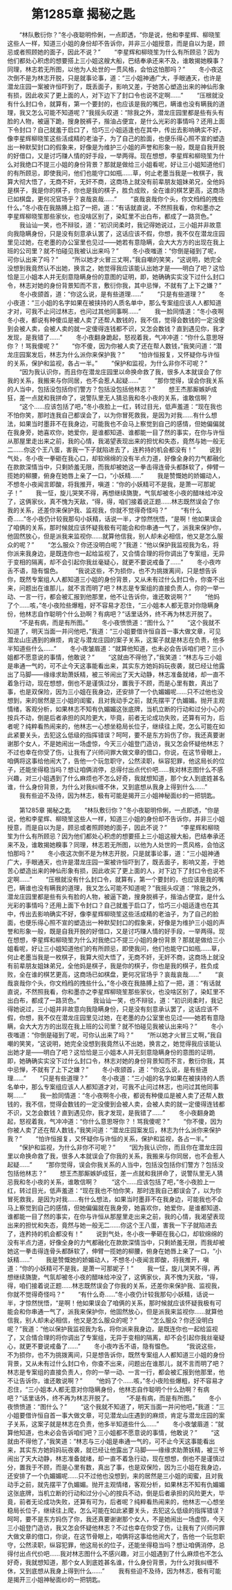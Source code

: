 # 　　第1285章 揭秘之匙
　　“林队敷衍你？”冬小夜聪明伶俐，一点即透，“你是说，他和李星辉、柳晓笙这些人一样，知道三小姐的身份却不告诉你，并非三小姐授意，而是自以为是，顾忌或者照顾她的面子，因此不说？”
　　“李星辉和柳晓笙为什么有所顾忌？因为他们都处心积虑的想要搭上三小姐这艘大船，巴结奉承还来不及，谁敢揭她糗事？同理，林志若无所图，以他为人处世的一贯风格，会怕这怕那吗？”
　　冬小夜这次倒不是为林志开脱，只是就事论事，道：“三小姐神通广大，手眼通天，也许是潜龙庄园一案被许恒吓到了，既丢面子，影响又差，于她苦心塑造出来的神仙形象有损，因此收买了更上面的人，对下边下了封口令也说不定啊……”
　　“压根就没有什么封口令，就算有，第一个要封的，也应该是我的嘴巴，瞒谁也没有瞒我的道理，我又怎么可能不知道呢？”我摇头叹道：“除我之外，潜龙庄园里都是些有头有脸的人物，被逼下跪，搜身脱裤子，揩油占便宜，是什么光彩的事情吗？还用上面下令封口？自己就羞于启口了，恰巧三小姐适逢也在其中，传出去影响确实不好，像李星辉柳晓笙这些活成精的老油子，为了自己的脸面，也便乐得心照不宣的塑造出一种默契封口的假象来，好像是为维护三小姐的声誉和形象一般，既是自我开脱的好借口，又是讨巧赚人情的好手段，一举两得。现在想想，李星辉和柳晓笙为什么对我绝口不提三小姐的身份背景？那就是做给三小姐看呢，好让三小姐知道他们的有所顾忌，即使我问，他们也能守口如瓶……草，何止老墨当我是一枚棋子，我算大彻大悟了，无商不奸，无奸不商，这商场上就没有前辈朋友姐妹弟兄，全他妈是棋子，我是你的棋子，你也是我的棋子，胜负成败，全在谁的棋艺更高，这商场已如棋盘，更何况官场乎？哀哉哀哉……”
　　“哀哉哀哉你个头，你文绉绉的拽些什么，”冬小夜在我胳膊上掐了一把，道：“有话就直说，不然照我看，你和墨亦之李星辉柳晓笙那些家伙，也没啥区别了，染缸里不出白布，都成了一路货色。”
　　我讪讪一笑，也不辩驳，道：“初识闵柔时，我记得她说过，三小姐并非故意向我隐瞒身份，只是没有刻意承认罢了，这话应该不假，你想，我不仅在潜龙庄园里见过她，在老墨的办公室里也见过——她若有意隐瞒，会大大方方的出现在我上班的公司里？就不怕碰见我被认出来吗？”
　　冬小夜嗤道：“你倒是碰到了呢，可你认出来了吗？”
　　“所以她才火冒三丈啊，”我自嘲的笑笑，“这说明，她完全没想到我竟然认不出她，换言之，她觉得我应该能认出她才是——明白了吧？这恰恰是三小姐本人并无刻意隐瞒身份的意图的证明，即，她确确实实没下过什么封口令，林志对她的身份背景知而不言，敷衍你我，其中忌惮，不就有了上下之嫌？”
　　冬小夜颌首，道：“你这么说，是有些道理……”
　　“只是有些道理？”
　　冬小夜道：“三小姐的名字如果在被挟持的人质名单中，那么专案组应该人人都知道才对，可我不止问过林志，也问过其他同事啊……”
　　我一脸同情道：“冬小夜啊冬小夜，都说有种傻瓜是被人卖了还帮人数钱的，我不信，觉得会数钱的一定没傻到会被人卖，会被人卖的就一定傻得连钱都不识，又怎会数钱？直到遇见你，我才发现，是我错了……”
　　冬小夜翻身跪起，怒视着我，气冲冲道：“你什么意思呀你？！骂我傻呢？”
　　“你不傻，因为你被人卖了还在帮人数钱，”我笑问道：“潜龙庄园案发后，林志为什么派你来保护我？”
　　“怕许恒报复，又怀疑你与许恒的关系，保护和监视，各占一半。”
　　“保护和监视，为什么非你不可呢？”
　　“因为我认识你，而且你在潜龙庄园里以命换命救了我，很多人本就误会了你我的关系，我搬来与你同居，也不会惹人起疑……”
　　“那你觉得，误会你我关系的人当中，包括没包括你们警方？包括没包括他林志？”
　　想王杰那厮嫉妒成狂，差一点就和我拼命了，说警队里无人猜忌我和冬小夜的关系，谁敢信啊？
　　“这个……应该包括了吧，”冬小夜脸上一红，转过目光，低声羞道：“现在我也不怕你笑，那时连我自己都误会了，以为你冒死救我，是因为对我……有什么想法，如果当时墨菲不在我身边，可能我也不会马上察觉到自己的感情，但她偏偏就在我身旁，她喜欢你，她爱你，是谁都知道、谁都能一目了然的事实，在你与许恒从那屋里走出来之前，我的心情，我渴望表现出来的担忧和失态，竟然与她一般无二……你这个王八蛋，害我一下子就陷进去了，连矜持的机会都没有！”
　　说到气处，冬小夜一拳砸在我心口，却软绵绵的没有半点力道，好像全身的力气都融化在款款深情当中，只剩娇羞无限，而我却被她这一拳击得连骨头都酥软了，伸臂一揽她的柳腰，俯身在她唇上亲了一口，“小妖精……”
　　我是赞慨她的娇媚动人，不想冬小夜闻言即酸，将我推开，嗔道：“你的小妖精可不是我，是萧一可那妮子！”
　　我一怔，旋儿哭笑不得，再想继续旖旎，气氛却被冬小夜的醋味给冲没了，这俩家伙，真不愧为天敌，“得，得，咱们接着说正题……林志既然误会了你我的关系，还差你来保护我、监视我，你就不觉得奇怪吗？”
　　“有什么奇……”冬小夜仍计较我那句小妖精，话说一半，才惊然恍悟，“是啊！他如果误会了咱俩的关系，那时候就应该怀疑我极有可能会和你串通一气了，派我来保护你，他固然放心，但是派我来监视你……就算他信我，别人却未必相信，他又是怎么服众的呢？”
　　“怎么服众？你还没明白呢？”我道：“他以保护我监视我为名，将你派来我身边，是既连你也一起给监视了，又合情合理的将你调出了专案组，无异于变相的隔离，却不会引起你我丝毫疑心，就更不要说戒备了……”
　　冬小夜咋舌不语，隐有愠色。
　　“我说这些，不为损你，也不为挑拨离间，只是想告诉你，既然专案组人人都知道三小姐的身份背景，又从未有过什么封口令，你查不出来，问题出在谁那儿，就不言而明了吧？林志是专案组的直接负责人，你的一举一动、一言一行，都会被汇报到他那里，他不让告诉你，谁还敢说啊？”
　　“他妈了个……咳，”冬小夜险些爆粗，好不容易才忍住，“三小姐本人都无意对你隐瞒身份，他林志自作聪明个什么劲啊？有病吧？”话里话外，终不再为林志开脱了。
　　“不是有病，而是有所图。”
　　冬小夜愤愤道：“图什么？”
　　“这个我就不知道了，明天当面一并问他吧，”我道：“三小姐要借许恒自首一事大做文章，可见潜龙山庄遇到的麻烦，肯定与潜龙庄园的案子关系，这案子就是林志在负责，他多半知道些什么……”
　　冬小夜皱眉道：“就算他知道，也未必会告诉咱们吧？三小姐都不愿意说的事情，他敢说？”
　　“这就由不得他了，”我笑道：“林志与三小姐是串通一气的，可不止今天这事能看出来，其实东方她妈妈玩夜袭，就已经让他露出了马脚——缘缘求助萧妖精，被三爷闹出了天大动静，林志准备就绪，却一直不着急行动，现在想想，倒也不是谨慎过分，置我于不顾，而是心里有数，真出了事，也是双保险，因为三小姐在我身边，还安排了一个仇媚媚呢……只不过他也没想到，来的居然是三小姐的闺蜜，且对我动手之前，就先摆平了仇媚媚。抛开主观情绪，客观分析，如果林志不知有仇媚媚这张底牌，当机立断的行动和过分小心的按兵不动，倒是后者承担的风险更大，毕竟，前者无论成功失败，还算有可为，后者呢？纯粹看热闹来的，他林志一心想坐稳局长位子，继续往上爬，怎么可能在如此紧要关头，去犯这么低级的指挥错误？呵呵，要不是东方妈伤了你，我还真要谢谢那个女人，不是她闹出一场虚惊，今天三小姐登门造访，我又怎会怀疑他林志？不过也幸在你受了伤，让我有了兴师问罪大做文章的借口，你说，在这节骨眼上，咱俩将这事给他闹大了，告他一个玩忽职守，公然渎职，纵容犯罪，他这局长的位子，还能坐得稳当吗？想让咱俩消停，总得付出点代价吧……我对林志图什么不感兴趣，对三小姐遇到了什么麻烦也不怎么好奇，我就想知道，那个女人到底姓甚名谁，什么身份背景，为什么对我纠缠不休，又到底想从我身上得到什么……”
　　我有些迫不及待，因为林志，极有可能是揭开三小姐神秘面纱的一把钥匙。

　　第1285章 揭秘之匙
　　“林队敷衍你？”冬小夜聪明伶俐，一点即透，“你是说，他和李星辉、柳晓笙这些人一样，知道三小姐的身份却不告诉你，并非三小姐授意，而是自以为是，顾忌或者照顾她的面子，因此不说？”
　　“李星辉和柳晓笙为什么有所顾忌？因为他们都处心积虑的想要搭上三小姐这艘大船，巴结奉承还来不及，谁敢揭她糗事？同理，林志若无所图，以他为人处世的一贯风格，会怕这怕那吗？”
　　冬小夜这次倒不是为林志开脱，只是就事论事，道：“三小姐神通广大，手眼通天，也许是潜龙庄园一案被许恒吓到了，既丢面子，影响又差，于她苦心塑造出来的神仙形象有损，因此收买了更上面的人，对下边下了封口令也说不定啊……”
　　“压根就没有什么封口令，就算有，第一个要封的，也应该是我的嘴巴，瞒谁也没有瞒我的道理，我又怎么可能不知道呢？”我摇头叹道：“除我之外，潜龙庄园里都是些有头有脸的人物，被逼下跪，搜身脱裤子，揩油占便宜，是什么光彩的事情吗？还用上面下令封口？自己就羞于启口了，恰巧三小姐适逢也在其中，传出去影响确实不好，像李星辉柳晓笙这些活成精的老油子，为了自己的脸面，也便乐得心照不宣的塑造出一种默契封口的假象来，好像是为维护三小姐的声誉和形象一般，既是自我开脱的好借口，又是讨巧赚人情的好手段，一举两得。现在想想，李星辉和柳晓笙为什么对我绝口不提三小姐的身份背景？那就是做给三小姐看呢，好让三小姐知道他们的有所顾忌，即使我问，他们也能守口如瓶……草，何止老墨当我是一枚棋子，我算大彻大悟了，无商不奸，无奸不商，这商场上就没有前辈朋友姐妹弟兄，全他妈是棋子，我是你的棋子，你也是我的棋子，胜负成败，全在谁的棋艺更高，这商场已如棋盘，更何况官场乎？哀哉哀哉……”
　　“哀哉哀哉你个头，你文绉绉的拽些什么，”冬小夜在我胳膊上掐了一把，道：“有话就直说，不然照我看，你和墨亦之李星辉柳晓笙那些家伙，也没啥区别了，染缸里不出白布，都成了一路货色。”
　　我讪讪一笑，也不辩驳，道：“初识闵柔时，我记得她说过，三小姐并非故意向我隐瞒身份，只是没有刻意承认罢了，这话应该不假，你想，我不仅在潜龙庄园里见过她，在老墨的办公室里也见过——她若有意隐瞒，会大大方方的出现在我上班的公司里？就不怕碰见我被认出来吗？”
　　冬小夜嗤道：“你倒是碰到了呢，可你认出来了吗？”
　　“所以她才火冒三丈啊，”我自嘲的笑笑，“这说明，她完全没想到我竟然认不出她，换言之，她觉得我应该能认出她才是——明白了吧？这恰恰是三小姐本人并无刻意隐瞒身份的意图的证明，即，她确确实实没下过什么封口令，林志对她的身份背景知而不言，敷衍你我，其中忌惮，不就有了上下之嫌？”
　　冬小夜颌首，道：“你这么说，是有些道理……”
　　“只是有些道理？”
　　冬小夜道：“三小姐的名字如果在被挟持的人质名单中，那么专案组应该人人都知道才对，可我不止问过林志，也问过其他同事啊……”
　　我一脸同情道：“冬小夜啊冬小夜，都说有种傻瓜是被人卖了还帮人数钱的，我不信，觉得会数钱的一定没傻到会被人卖，会被人卖的就一定傻得连钱都不识，又怎会数钱？直到遇见你，我才发现，是我错了……”
　　冬小夜翻身跪起，怒视着我，气冲冲道：“你什么意思呀你？！骂我傻呢？”
　　“你不傻，因为你被人卖了还在帮人数钱，”我笑问道：“潜龙庄园案发后，林志为什么派你来保护我？”
　　“怕许恒报复，又怀疑你与许恒的关系，保护和监视，各占一半。”
　　“保护和监视，为什么非你不可呢？”
　　“因为我认识你，而且你在潜龙庄园里以命换命救了我，很多人本就误会了你我的关系，我搬来与你同居，也不会惹人起疑……”
　　“那你觉得，误会你我关系的人当中，包括没包括你们警方？包括没包括他林志？”
　　想王杰那厮嫉妒成狂，差一点就和我拼命了，说警队里无人猜忌我和冬小夜的关系，谁敢信啊？
　　“这个……应该包括了吧，”冬小夜脸上一红，转过目光，低声羞道：“现在我也不怕你笑，那时连我自己都误会了，以为你冒死救我，是因为对我……有什么想法，如果当时墨菲不在我身边，可能我也不会马上察觉到自己的感情，但她偏偏就在我身旁，她喜欢你，她爱你，是谁都知道、谁都能一目了然的事实，在你与许恒从那屋里走出来之前，我的心情，我渴望表现出来的担忧和失态，竟然与她一般无二……你这个王八蛋，害我一下子就陷进去了，连矜持的机会都没有！”
　　说到气处，冬小夜一拳砸在我心口，却软绵绵的没有半点力道，好像全身的力气都融化在款款深情当中，只剩娇羞无限，而我却被她这一拳击得连骨头都酥软了，伸臂一揽她的柳腰，俯身在她唇上亲了一口，“小妖精……”
　　我是赞慨她的娇媚动人，不想冬小夜闻言即酸，将我推开，嗔道：“你的小妖精可不是我，是萧一可那妮子！”
　　我一怔，旋儿哭笑不得，再想继续旖旎，气氛却被冬小夜的醋味给冲没了，这俩家伙，真不愧为天敌，“得，得，咱们接着说正题……林志既然误会了你我的关系，还差你来保护我、监视我，你就不觉得奇怪吗？”
　　“有什么奇……”冬小夜仍计较我那句小妖精，话说一半，才惊然恍悟，“是啊！他如果误会了咱俩的关系，那时候就应该怀疑我极有可能会和你串通一气了，派我来保护你，他固然放心，但是派我来监视你……就算他信我，别人却未必相信，他又是怎么服众的呢？”
　　“怎么服众？你还没明白呢？”我道：“他以保护我监视我为名，将你派来我身边，是既连你也一起给监视了，又合情合理的将你调出了专案组，无异于变相的隔离，却不会引起你我丝毫疑心，就更不要说戒备了……”
　　冬小夜咋舌不语，隐有愠色。
　　“我说这些，不为损你，也不为挑拨离间，只是想告诉你，既然专案组人人都知道三小姐的身份背景，又从未有过什么封口令，你查不出来，问题出在谁那儿，就不言而明了吧？林志是专案组的直接负责人，你的一举一动、一言一行，都会被汇报到他那里，他不让告诉你，谁还敢说啊？”
　　“他妈了个……咳，”冬小夜险些爆粗，好不容易才忍住，“三小姐本人都无意对你隐瞒身份，他林志自作聪明个什么劲啊？有病吧？”话里话外，终不再为林志开脱了。
　　“不是有病，而是有所图。”
　　冬小夜愤愤道：“图什么？”
　　“这个我就不知道了，明天当面一并问他吧，”我道：“三小姐要借许恒自首一事大做文章，可见潜龙山庄遇到的麻烦，肯定与潜龙庄园的案子关系，这案子就是林志在负责，他多半知道些什么……”
　　冬小夜皱眉道：“就算他知道，也未必会告诉咱们吧？三小姐都不愿意说的事情，他敢说？”
　　“这就由不得他了，”我笑道：“林志与三小姐是串通一气的，可不止今天这事能看出来，其实东方她妈妈玩夜袭，就已经让他露出了马脚——缘缘求助萧妖精，被三爷闹出了天大动静，林志准备就绪，却一直不着急行动，现在想想，倒也不是谨慎过分，置我于不顾，而是心里有数，真出了事，也是双保险，因为三小姐在我身边，还安排了一个仇媚媚呢……只不过他也没想到，来的居然是三小姐的闺蜜，且对我动手之前，就先摆平了仇媚媚。抛开主观情绪，客观分析，如果林志不知有仇媚媚这张底牌，当机立断的行动和过分小心的按兵不动，倒是后者承担的风险更大，毕竟，前者无论成功失败，还算有可为，后者呢？纯粹看热闹来的，他林志一心想坐稳局长位子，继续往上爬，怎么可能在如此紧要关头，去犯这么低级的指挥错误？呵呵，要不是东方妈伤了你，我还真要谢谢那个女人，不是她闹出一场虚惊，今天三小姐登门造访，我又怎会怀疑他林志？不过也幸在你受了伤，让我有了兴师问罪大做文章的借口，你说，在这节骨眼上，咱俩将这事给他闹大了，告他一个玩忽职守，公然渎职，纵容犯罪，他这局长的位子，还能坐得稳当吗？想让咱俩消停，总得付出点代价吧……我对林志图什么不感兴趣，对三小姐遇到了什么麻烦也不怎么好奇，我就想知道，那个女人到底姓甚名谁，什么身份背景，为什么对我纠缠不休，又到底想从我身上得到什么……”
　　我有些迫不及待，因为林志，极有可能是揭开三小姐神秘面纱的一把钥匙。
